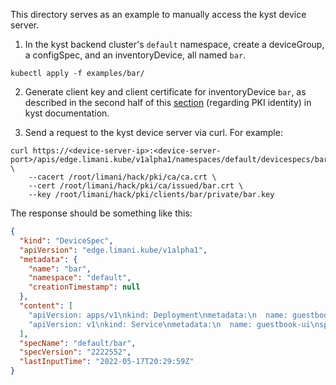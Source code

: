This directory serves as an example to manually access the kyst device server.

1. In the kyst backend cluster's `default` namespace, create a deviceGroup, a configSpec, and an inventoryDevice, all named `bar`.
```shell
kubectl apply -f examples/bar/
```

2. Generate client key and client certificate for inventoryDevice `bar`, as described in the second half of this [section](https://github.com/edge-experiments/kyst#demo-with-one-shot-agent) (regarding PKI identity) in kyst documentation.

3. Send a request to the kyst device server via curl. For example:
```shell
curl https://<device-server-ip>:<device-server-port>/apis/edge.limani.kube/v1alpha1/namespaces/default/devicespecs/bar \
    --cacert /root/limani/hack/pki/ca/ca.crt \
    --cert /root/limani/hack/pki/ca/issued/bar.crt \
    --key /root/limani/hack/pki/clients/bar/private/bar.key
```

The response should be something like this:
```json
{
  "kind": "DeviceSpec",
  "apiVersion": "edge.limani.kube/v1alpha1",
  "metadata": {
    "name": "bar",
    "namespace": "default",
    "creationTimestamp": null
  },
  "content": [
    "apiVersion: apps/v1\nkind: Deployment\nmetadata:\n  name: guestbook-ui\nspec:\n  replicas: 1\n  revisionHistoryLimit: 3\n  selector:\n    matchLabels:\n      app: guestbook-ui\n  template:\n    metadata:\n      labels:\n        app: guestbook-ui\n    spec:\n      containers:\n      - image: gcr.io/heptio-images/ks-guestbook-demo:0.2\n        name: guestbook-ui\n        ports:\n        - containerPort: 80\n        resources:\n          limits:\n            cpu: 100m\n            memory: 64Mi\n",
    "apiVersion: v1\nkind: Service\nmetadata:\n  name: guestbook-ui\nspec:\n  ports:\n  - port: 80\n    targetPort: 80\n  selector:\n    app: guestbook-ui\n"
  ],
  "specName": "default/bar",
  "specVersion": "2222552",
  "lastInputTime": "2022-05-17T20:29:59Z"
}
```

